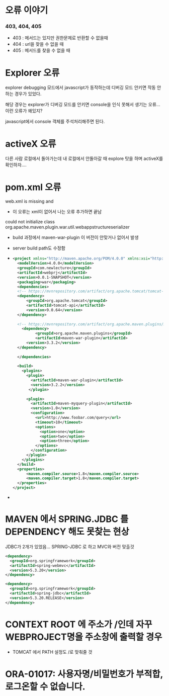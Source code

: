# 오류 이야기

### 403, 404, 405

- 403 : 메서드는 있지만 권한문제로 반환할 수 없을때
- 404 : url을 찾을 수 없을 때
- 405 : 메서드를 찾을 수 없을 때





# Explorer 오류

explorer debugging 모드에서 javascript가 동작하는데 디버깅 모드 안키면 작동 안하는 경우가 있었다.

해당 경우는 explorer가 디버깅 모드를 안키면 console을 인식 못해서 생기는 오류... 이런 오류가 왜있지?



javascript에서 console 객체를 주석처리해주면 된다.





# activeX 오류

다른 사람 로컬에서 돌아가는데 내 로컬에서 안돌아갈 때 explore 탓을 하며 activeX를 확인하자....



# pom.xml 오류

web.xml is missing and <failOnMissingWebxml>

- 이 오류는 xml이 없어서 나는 오류 추가하면 끝남



could not initialize class org.apache.maven.plugin.war.util.webappstructureserializer

- build 과정에서 maven-war-plugin 이 버전이 안맞거나 없어서 발생

- server build path도 수정함

- ``` xml
  <project xmlns="http://maven.apache.org/POM/4.0.0" xmlns:xsi="http://www.w3.org/2001/XMLSchema-instance" xsi:schemaLocation="http://maven.apache.org/POM/4.0.0 https://maven.apache.org/xsd/maven-4.0.0.xsd">
    <modelVersion>4.0.0</modelVersion>
    <groupId>com.newlecture</groupId>
    <artifactId>webprj</artifactId>
    <version>0.0.1-SNAPSHOT</version>
    <packaging>war</packaging>
    <dependencies>
    <!-- https://mvnrepository.com/artifact/org.apache.tomcat/tomcat-api -->
  	<dependency>
      	<groupId>org.apache.tomcat</groupId>
      	<artifactId>tomcat-api</artifactId>
      	<version>9.0.64</version>
  	</dependency>
  	
  	<!-- https://mvnrepository.com/artifact/org.apache.maven.plugins/maven-war-plugin -->
      <dependency>
         	<groupId>org.apache.maven.plugins</groupId>
        	<artifactId>maven-war-plugin</artifactId>
      	<version>3.3.2</version>
  	</dependency>
  	
    </dependencies>
   	
    <build>
      <plugins>
        <plugin>
          <artifactId>maven-war-plugin</artifactId>
          <version>3.2.2</version>
         </plugin>
      
        <plugin>
          <artifactId>maven-myquery-plugin</artifactId>
          <version>1.0</version>
          <configuration>
            <url>http://www.foobar.com/query</url>
            <timeout>10</timeout>
            <options>
              <option>one</option>
              <option>two</option>
              <option>three</option>
            </options>
          </configuration>
        </plugin>
      </plugins>
    </build>
    <properties>
    	<maven.compiler.source>1.8</maven.compiler.source>
    	<maven.compiler.target>1.8</maven.compiler.target>
    </properties>
  </project>
  ```

- ​



# MAVEN 에서 SPRING.JDBC 를 DEPENDENCY 해도 못찾는 현상

JDBC가 2개가 있었음... SPRING-JDBC 로 하고 MVC와 버전 맞출것

```XML
<dependency>
  <groupId>org.springframework</groupId>
  <artifactId>spring-webmvc</artifactId>
  <version>5.3.20</version>
</dependency>

<dependency>
  <groupId>org.springframework</groupId>
  <artifactId>spring-jdbc</artifactId>
  <version>5.3.20.RELEASE</version>
</dependency>
```





# CONTEXT ROOT 에 주소가 /인데 자꾸 WEBPROJECT명을 주소창에 출력할 경우

- TOMCAT 에서 PATH 설정도 /로 맞춰줄 것





# ORA-01017: 사용자명/비밀번호가 부적합, 로그온할 수 없습니다.

